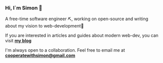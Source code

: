### Hi, I`m Simon 👋
A free-time software engineer ⛏️, working on open-source and writing about my vision to web-development🧾

If you are interested in articles and guides about modern web-dev, you can visit [**my blog**](https://www.simonbliznyuk.com)

I'm always open to a collaboration. Feel free to email me at **cooperatewithsimon@gmail.com** 
<!--
**semaphore8/semaphore8** is a ✨ _special_ ✨ repository because its `README.md` (this file) appears on your GitHub profile.

Here are some ideas to get you started:

- 🔭 I’m currently working on ...
- 🌱 I’m currently learning ...
- 👯 I’m looking to collaborate on ...
- 🤔 I’m looking for help with ...
- 💬 Ask me about ...
- 📫 How to reach me: ...
- 😄 Pronouns: ...
- ⚡ Fun fact: ...
-->
